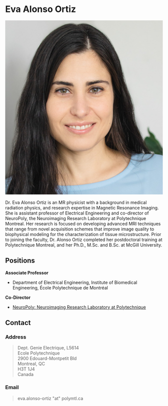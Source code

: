 # Eva Alonso Ortiz

![](../../.gitbook/assets/alonso-ortiz_photo_small.jpg)

Dr. Eva Alonso Ortiz is an MR physicist with a background in medical radiation physics, and research expertise in Magnetic Resonance Imaging. She is assistant professor of Electrical Engineering and co-director of NeuroPoly, the Neuroimaging Research Laboratory at Polytechnique Montreal. Her research is focused on developing advanced MRI techniques that range from novel acquisition schemes that improve image quality to biophysical modeling for the characterization of tissue microstructure. Prior to joining the faculty, Dr. Alonso Ortiz completed her postdoctoral training at Polytechnique Montreal, and her Ph.D., M.Sc. and B.Sc. at McGill University.

## Positions

**Associate Professor**

* Department of Electrical Engineering, Institute of Biomedical Engineering, École Polytechnique de Montréal

**Co-Director**

* [NeuroPoly: Neuroimaging Research Laboratory at Polytechnique](https://www.neuro.polymtl.ca/home)

## Contact

### Address

> Dept. Genie Electrique, L5614  
> Ecole Polytechnique  
> 2900 Edouard-Montpetit Bld  
> Montreal, QC  
> H3T 1J4  
> Canada

### Email

> eva.alonso-ortiz "at" polymtl.ca
